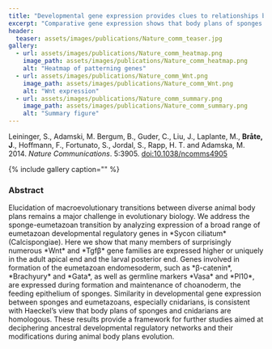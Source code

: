 ```yaml
---
title: "Developmental gene expression provides clues to relationships between sponge and eumetazoan body plans"
excerpt: "Comparative gene expression shows that body plans of sponges and cnidarians are homologous."
header:
  teaser: assets/images/publications/Nature_comm_teaser.jpg
gallery:
  - url: assets/images/publications/Nature_comm_heatmap.png
    image_path: assets/images/publications/Nature_comm_heatmap.png
    alt: "Heatmap of patterning genes"
  - url: assets/images/publications/Nature_comm_Wnt.png
    image_path: assets/images/publications/Nature_comm_Wnt.png
    alt: "Wnt expression"
  - url: assets/images/publications/Nature_comm_summary.png
    image_path: assets/images/publications/Nature_comm_summary.png
    alt: "Summary figure"
---
```


Leininger, S., Adamski, M. Bergum, B., Guder, C., Liu, J., Laplante, M., **Bråte, J**., Hoffmann, F., Fortunato, S., Jordal, S., Rapp, H. T. and Adamska, M. 2014. *Nature Communications*. 5:3905. [doi:10.1038/ncomms4905](http://www.nature.com/articles/ncomms4905)

{% include gallery caption="" %}

<h3>Abstract</h3>
Elucidation of macroevolutionary transitions between diverse animal body plans remains a major challenge in evolutionary biology. We address the sponge-eumetazoan transition by analyzing expression of a broad range of eumetazoan developmental regulatory genes in *Sycon ciliatum* (Calcispongiae). Here we show that many members of surprisingly numerous *Wnt* and *Tgfβ* gene families are expressed higher or uniquely in the adult apical end and the larval posterior end. Genes involved in formation of the eumetazoan endomesoderm, such as *β-catenin*, *Brachyury* and *Gata*, as well as germline markers *Vasa* and *Pl10*, are expressed during formation and maintenance of choanoderm, the feeding epithelium of sponges. Similarity in developmental gene expression between sponges and eumetazoans, especially cnidarians, is consistent with Haeckel’s view that body plans of sponges and cnidarians are homologous. These results provide a framework for further studies aimed at deciphering ancestral developmental regulatory networks and their modifications during animal body plans evolution.

